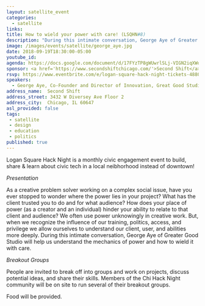 ```yaml
---
layout: satellite_event
categories:
  - satellite
links:
title: How to wield your power with care! (LSQHN#8)
description: "During this intimate conversation, George Aye of Greater Good Studio will help us understand the mechanics of power and how to wield it with care."
image: /images/events/satellite/george_aye.jpg
date: 2018-09-19T18:30:00-05:00
youtube_id:
agenda: https://docs.google.com/document/d/17FYzTP8gWUwrlSLj-VIGN2iqXWohUPFiRvnsuBpdrL0/edit#
sponsor: <a href='https://www.secondshiftchicago.com/'>Second Shift</a>
rsvp: https://www.eventbrite.com/e/logan-square-hack-night-tickets-48806944886
speakers:
  - George Aye, Co-Founder and Director of Innovation, Great Good Studio
address_name:  Second Shift
address_street: 3432 W Diversey Ave Floor 2
address_city:  Chicago, IL 60647
asl_provided: false
tags:
 - satellite
 - design
 - education
 - politics
published: true
---
```


Logan Square Hack Night is a monthly civic engagement event to build, share & learn about civic tech in a local neibhorhood instead of downtown!

*Presentation*

As a creative problem solver working on a complex social issue, have you ever stopped to wonder where the power lies in your project? What has the client trusted you to do and for what audience? How does your place of power (as a creator and an individual) hinder your ability to relate to that client and audience? We often use power unknowingly in creative work. But, when we recognize the influence of our training, politics, access, and privilege we allow ourselves to understand our client, user, and abilities more deeply. During this intimate conversation, George Aye of Greater Good Studio will help us understand the mechanics of power and how to wield it with care.

*Breakout Groups*

People are invited to break off into groups and work on projects, discuss potential ideas, and share their skills. Members of the Chi Hack Night community will be on site to run several of their breakout groups.

Food will be provided.
